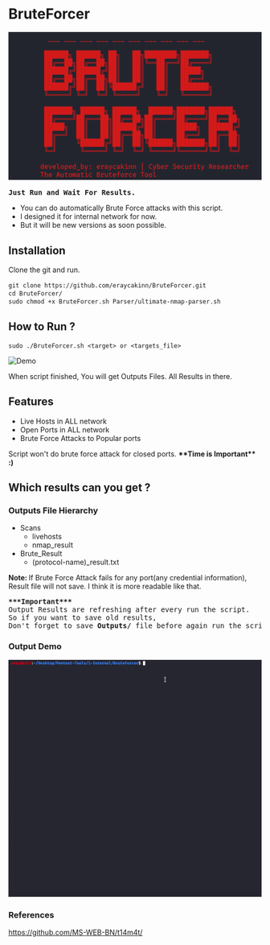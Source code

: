 # BruteForcer
![Demo](Demo/usage.png)
<pre><b>Just Run and Wait For Results.</b></pre>
<ul>
  <li>You can do automatically Brute Force attacks with this script.</li>
  <li>I designed it for internal network for now.</li>
  <li>But it will be new versions as soon possible.</li>
</ul>

## Installation
Clone the git and run.

```
git clone https://github.com/eraycakinn/BruteForcer.git
cd BruteForcer/
sudo chmod +x BruteForcer.sh Parser/ultimate-nmap-parser.sh
```
## How to Run ?
```
sudo ./BruteForcer.sh <target> or <targets_file>
```
![Demo](Demo/run.gif)

When script finished, You will get Outputs Files. All Results in there.

## Features
<ul>
  <li>Live Hosts in ALL network </li>
  <li>Open Ports in ALL network </li>
  <li>Brute Force Attacks to Popular ports </li>
</ul>
Script won't do brute force attack for closed ports. <strong>**Time is Important** :)</strong>

## Which results can you get ? 
### Outputs File Hierarchy
<ul>
  <li>Scans
  <ul>
    <li>livehosts</li>
    <li>nmap_result</li>
   </ul>
  </li>
  <li>Brute_Result
  <ul>
    <li>(protocol-name)_result.txt</li>
  </ul>
  </li>
</ul>
<strong>Note: </strong>If Brute Force Attack fails for any port(any credential information), Result file will not save. I think it is more readable like that.<br>

<pre><strong>***Important***</strong><br>Output Results are refreshing after every run the script.<br>So if you want to save old results,<br>Don't forget to save <b>Outputs/</b> file before again run the script.</pre>

### Output Demo
![Demo](Demo/output.gif)

### References
https://github.com/MS-WEB-BN/t14m4t/
